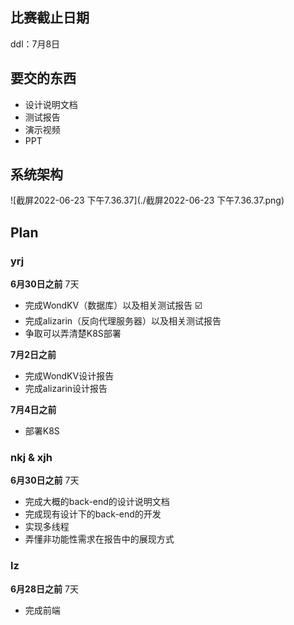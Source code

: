 ## 比赛截止日期

ddl：7月8日

## 要交的东西

* 设计说明文档
* 测试报告
* 演示视频
* PPT

## 系统架构

![截屏2022-06-23 下午7.36.37](./截屏2022-06-23 下午7.36.37.png)

## Plan

### yrj

**6月30日之前** 7天

* 完成WondKV（数据库）以及相关测试报告 ☑️
* 完成alizarin（反向代理服务器）以及相关测试报告
* 争取可以弄清楚K8S部署

**7月2日之前** 

* 完成WondKV设计报告
* 完成alizarin设计报告

**7月4日之前**

* 部署K8S

### nkj & xjh

**6月30日之前** 7天

* 完成大概的back-end的设计说明文档
* 完成现有设计下的back-end的开发
* 实现多线程
* 弄懂非功能性需求在报告中的展现方式

### lz

**6月28日之前** 7天

* 完成前端
